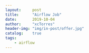 ```yaml
---
layout:     post
title:      "Airflow Job"
date:       2019-10-04
author:     "xcTorres"
header-img: "img/in-post/offer.jpg"
catalog:    true
tags:
    - airflow
---  
```

